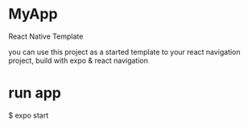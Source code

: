 # MyApp
React Native Template

you can use this project as a started template to your react navigation project, build with expo & react navigation

# run app

$ expo start
